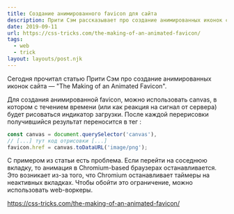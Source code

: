 ```yaml
---
title: Создание анимированного favicon для сайта
description: Прити Сэм рассказывает про создание анимированных иконок сайта
date: 2019-09-11
url: https://css-tricks.com/the-making-of-an-animated-favicon/
tags:
  - web
  - trick
layout: layouts/post.njk
---
```

Сегодня прочитал статью Прити Сэм про создание анимированных иконок сайта — "The Making of an Animated Favicon".

Для создания анимированной favicon, можно использовать canvas, в котором с течением времени (или как реакция на сигнал от сервера) будет рисоваться индикатор загрузки. После каждой перерисовки получившийся результат переносится в тег <link>:

```js
const canvas = document.querySelector('canvas'),
// [...] тут код отрисовки [...]
favicon.href = canvas.toDataURL('image/png');
```

С примером из статьи есть проблема. Если перейти на соседнюю вкладку, то анимация в Chromium-based браузерах останавливается. Это возникает из-за того, что Chromium останавливает таймеры на неактивных вкладках. Чтобы обойти это ограничение, можно использовать web-воркеры.

https://css-tricks.com/the-making-of-an-animated-favicon/
